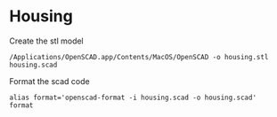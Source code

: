 # Housing

Create the stl model

    /Applications/OpenSCAD.app/Contents/MacOS/OpenSCAD -o housing.stl housing.scad


Format the scad code

    alias format='openscad-format -i housing.scad -o housing.scad'
    format

